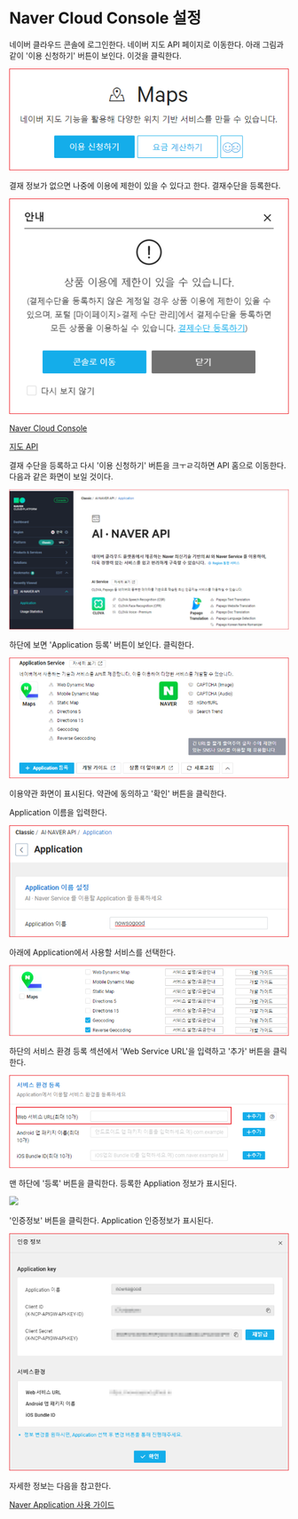 # Naver Cloud Console 설정

네이버 클라우드 콘솔에 로그인한다. 네이버 지도 API 페이지로 이동한다. 아래 그림과 같이 '이용 신청하기' 버튼이 보인다. 이것을 클릭한다.

![](.gitbook/assets/image-17.png)



결재 정보가 없으면 나중에 이용에 제한이 있을 수 있다고 한다. 결재수단을 등록한다.

![](.gitbook/assets/image-52.png)





[Naver Cloud Console](https://www.ncloud.com)

[지도 API](https://www.ncloud.com/product/applicationService/maps)

결재 수단을 등록하고 다시 '이용 신청하기' 버튼을 크ㅜㄹ긱하면 API 홈으로 이동한다. 다음과 같은 화면이 보일 것이다.



![](.gitbook/assets/image-8.png)



하단에 보면 'Application 등록' 버튼이 보인다. 클릭한다.



![](.gitbook/assets/image-62.png)



이용약관 화면이 표시된다. 약관에 동의하고 '확인' 버튼을 클릭한다.

Application 이름을 입력한다. 

![](.gitbook/assets/image-12.png)



아래에 Application에서 사용할 서비스를 선택한다.

![](.gitbook/assets/image-37.png)

하단의 서비스 환경 등록 섹션에서 'Web Service URL'을 입력하고 '추가' 버튼을 클릭한다. 

![](.gitbook/assets/image-3.png)

맨 하단에 '등록' 버튼을 클릭한다. 등록한 Appliation 정보가 표시된다.

![](.gitbook/assets/image-32.png>)

'인증정보' 버튼을 클릭한다. Application 인증정보가 표시된다.

![](.gitbook/assets/image-35.png)

자세한 정보는 다음을 참고한다.

[Naver Application 사용 가이드](https://guide.ncloud-docs.com/docs/ko/naveropenapiv3-application)
